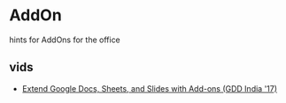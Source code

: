 # AddOn
hints for AddOns for the office

## vids
* [Extend Google Docs, Sheets, and Slides with Add-ons (GDD India '17)](https://youtu.be/4KJostPGM8Q)
